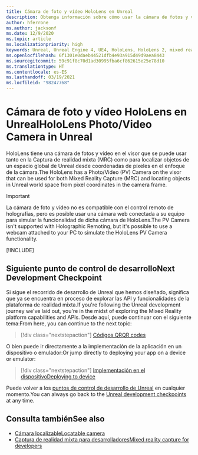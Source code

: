 ```yaml
---
title: Cámara de foto y vídeo HoloLens en Unreal
description: Obtenga información sobre cómo usar la cámara de fotos y vídeo de HoloLens para Captura de realidad mixta y la ubicación de objetos en Unreal.
author: hferrone
ms.author: jacksonf
ms.date: 12/9/2020
ms.topic: article
ms.localizationpriority: high
keywords: Unreal, Unreal Engine 4, UE4, HoloLens, HoloLens 2, mixed reality, development, features, documentation, guides, holograms, camera, PV camera, MRC, mixed reality headset, windows mixed reality headset, virtual reality headset
ms.openlocfilehash: 6f1301e0daeb44521dfb4e93a915d49d9aea8443
ms.sourcegitcommit: 59c91f8c70d1ad30995fba6cf862615e25e78d10
ms.translationtype: HT
ms.contentlocale: es-ES
ms.lasthandoff: 03/19/2021
ms.locfileid: "98247768"
---
```

# <a name="hololens-photovideo-camera-in-unreal"></a><span data-ttu-id="0c455-104">Cámara de foto y vídeo HoloLens en Unreal</span><span class="sxs-lookup"><span data-stu-id="0c455-104">HoloLens Photo/Video Camera in Unreal</span></span>

<span data-ttu-id="0c455-105">HoloLens tiene una cámara de fotos y vídeo en el visor que se puede usar tanto en la Captura de realidad mixta (MRC) como para localizar objetos de un espacio global de Unreal desde coordenadas de píxeles en el enfoque de la cámara.</span><span class="sxs-lookup"><span data-stu-id="0c455-105">The HoloLens has a Photo/Video (PV) Camera on the visor that can be used for both Mixed Reality Capture (MRC) and locating objects in Unreal world space from pixel coordinates in the camera frame.</span></span>

> [!IMPORTANT]
> <span data-ttu-id="0c455-106">La cámara de foto y vídeo no es compatible con el control remoto de holografías, pero es posible usar una cámara web conectada a su equipo para simular la funcionalidad de dicha cámara de HoloLens.</span><span class="sxs-lookup"><span data-stu-id="0c455-106">The PV Camera isn't supported with Holographic Remoting, but it's possible to use a webcam attached to your PC to simulate the HoloLens PV Camera functionality.</span></span>

[!INCLUDE[](includes/tabs-pv-camera.md)]

## <a name="next-development-checkpoint"></a><span data-ttu-id="0c455-107">Siguiente punto de control de desarrollo</span><span class="sxs-lookup"><span data-stu-id="0c455-107">Next Development Checkpoint</span></span>

<span data-ttu-id="0c455-108">Si sigue el recorrido de desarrollo de Unreal que hemos diseñado, significa que ya se encuentra en proceso de explorar las API y funcionalidades de la plataforma de realidad mixta.</span><span class="sxs-lookup"><span data-stu-id="0c455-108">If you're following the Unreal development journey we've laid out, you're in the midst of exploring the Mixed Reality platform capabilities and APIs.</span></span> <span data-ttu-id="0c455-109">Desde aquí, puede continuar con el siguiente tema:</span><span class="sxs-lookup"><span data-stu-id="0c455-109">From here, you can continue to the next topic:</span></span>

> [!div class="nextstepaction"]
> [<span data-ttu-id="0c455-110">Códigos QR</span><span class="sxs-lookup"><span data-stu-id="0c455-110">QR codes</span></span>](unreal-qr-codes.md)

<span data-ttu-id="0c455-111">O bien puede ir directamente a la implementación de la aplicación en un dispositivo o emulador:</span><span class="sxs-lookup"><span data-stu-id="0c455-111">Or jump directly to deploying your app on a device or emulator:</span></span>

> [!div class="nextstepaction"]
> [<span data-ttu-id="0c455-112">Implementación en el dispositivo</span><span class="sxs-lookup"><span data-stu-id="0c455-112">Deploying to device</span></span>](unreal-deploying.md)

<span data-ttu-id="0c455-113">Puede volver a los [puntos de control de desarrollo de Unreal](unreal-development-overview.md#3-advanced-features) en cualquier momento.</span><span class="sxs-lookup"><span data-stu-id="0c455-113">You can always go back to the [Unreal development checkpoints](unreal-development-overview.md#3-advanced-features) at any time.</span></span>

## <a name="see-also"></a><span data-ttu-id="0c455-114">Consulta también</span><span class="sxs-lookup"><span data-stu-id="0c455-114">See also</span></span>

* [<span data-ttu-id="0c455-115">Cámara localizable</span><span class="sxs-lookup"><span data-stu-id="0c455-115">Locatable camera</span></span>](../platform-capabilities-and-apis/locatable-camera.md)
* [<span data-ttu-id="0c455-116">Captura de realidad mixta para desarrolladores</span><span class="sxs-lookup"><span data-stu-id="0c455-116">Mixed reality capture for developers</span></span>](../platform-capabilities-and-apis/mixed-reality-capture-for-developers.md)
